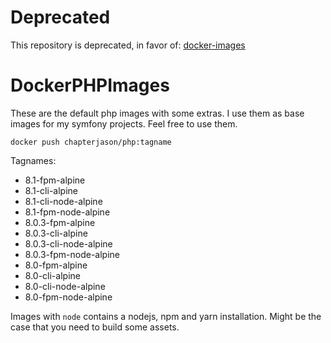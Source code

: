 
# Deprecated

This repository is deprecated, in favor of: [docker-images](https://github.com/chapterjason/docker-images)

# DockerPHPImages

These are the default php images with some extras.
I use them as base images for my symfony projects.
Feel free to use them.

```console
docker push chapterjason/php:tagname
```

Tagnames:

- 8.1-fpm-alpine
- 8.1-cli-alpine
- 8.1-cli-node-alpine
- 8.1-fpm-node-alpine
- 8.0.3-fpm-alpine
- 8.0.3-cli-alpine
- 8.0.3-cli-node-alpine
- 8.0.3-fpm-node-alpine
- 8.0-fpm-alpine
- 8.0-cli-alpine
- 8.0-cli-node-alpine
- 8.0-fpm-node-alpine

Images with `node` contains a nodejs, npm and yarn installation.
Might be the case that you need to build some assets.
